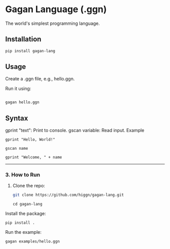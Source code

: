 # Gagan Language (.ggn)

The world's simplest programming language.

## Installation

```bash
pip install gagan-lang
```
## Usage
Create a .ggn file, e.g., hello.ggn.

Run it using:

```bash

gagan hello.ggn
```
## Syntax

gprint "text": Print to console.
gscan variable: Read input.
Example


```
gprint "Hello, World!"
```
```
gscan name
```
```
gprint "Welcome, " + name
```

---

### **3. How to Run**
1. Clone the repo:
   ```bash
   git clone https://github.com/higgn/gagan-lang.git
   ```
   ```
   cd gagan-lang
   ```
Install the package:
```
pip install .
```
Run the example:
```
gagan examples/hello.ggn
```